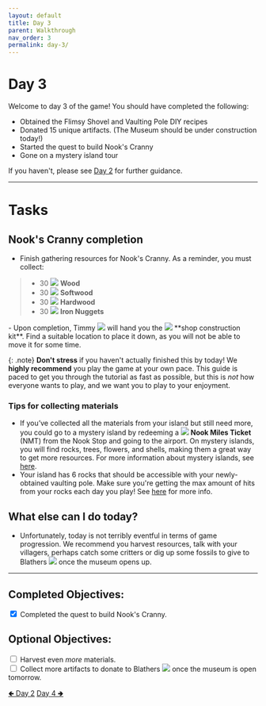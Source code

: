 ```yaml
---
layout: default
title: Day 3
parent: Walkthrough
nav_order: 3
permalink: day-3/
---
```


# Day 3
Welcome to day 3 of the game! You should have completed the following:

- Obtained the Flimsy Shovel and Vaulting Pole DIY recipes
- Donated 15 unique artifacts. (The Museum should be under construction today!) 
- Started the quest to build Nook's Cranny
- Gone on a mystery island tour

If you haven't, please see [Day 2](/acnhbeginners/day-2/) for further guidance.

* * *
# Tasks
## Nook's Cranny completion
- Finish gathering resources for Nook's Cranny. As a reminder, you must collect:
<blockquote>
  <ul>
    <li>30 <span><img src="https://alexislours.github.io/img/MenuIcon/DIYWoodNormal.png" id="inv-icon"></span> <b>Wood</b></li>
    <li>30 <span><img src="https://alexislours.github.io/img/MenuIcon/DIYWoodSoft.png" id="inv-icon"></span> <b>Softwood</b></li>
    <li>30 <span><img src="https://alexislours.github.io/img/MenuIcon/DIYWoodHard.png" id="inv-icon"></span> <b>Hardwood</b></li>
    <li>30 <span><img src="https://alexislours.github.io/img/MenuIcon/OreIron.png" id="inv-icon"></span> <b>Iron Nuggets</b><br></li>
  </ul>
</blockquote>
- Upon completion, Timmy <span><img src="https://alexislours.github.io/img/NpcIcon/rcm.png" id="inv-icon"></span> will hand you the <span><img src="https://alexislours.github.io/img/MenuIcon/TentWhite.png" id="inv-icon"></span> **shop construction kit**. Find a suitable location to place it down, as you will not be able to move it for some time.

{: .note}
**Don't stress** if you haven't actually finished this by today! We **highly recommend** you play the game at your own pace. This guide is paced to get you through the tutorial as fast as possible, but this is *not* how everyone wants to play, and we want you to play to your enjoyment. 

### Tips for collecting materials
- If you’ve collected all the materials from your island but still need more, you could go to a mystery island by redeeming a <span><img src="https://alexislours.github.io/img/MenuIcon/PlaneTicket.png" id="inv-icon"></span> **Nook Miles Ticket** (NMT) from the Nook Stop and going to the airport. On mystery islands, you will find rocks, trees, flowers, and shells, making them a great way to get more resources. For more information about mystery islands, see [here](https://chibisnorlax.github.io/acnhfaq/island-life/#what-are-the-different-mystery-islands-and-what-can-i-find-on-them).
- Your island has 6 rocks that should be accessible with your newly-obtained vaulting pole. Make sure you're getting the max amount of hits from your rocks each day you play! See [here](https://chibisnorlax.github.io/acnhfaq/island-life/#how-can-i-get-8-hits-from-a-rock) for more info.

## What else can I do today?
- Unfortunately, today is not terribly eventful in terms of game progression. We recommend you harvest resources, talk with your villagers, perhaps catch some critters or dig up some fossils to give to Blathers <span><img src="https://alexislours.github.io/img/NpcIcon/owl.png" id="inv-icon"></span> once the museum opens up. 

* * *
## Completed Objectives:
<div>
  <input type="checkbox" checked="yes"/>  
    <label>Completed the quest to build Nook's Cranny.</label> <br>
</div>

## Optional Objectives:
<div>
  <input type="checkbox">
  <label>Harvest even <i>more</i> materials.</label> <br>
  <input type="checkbox">
  <label>Collect more artifacts to donate to Blathers <span><img src="https://alexislours.github.io/img/NpcIcon/owl.png" id="inv-icon"></span> once the museum is open tomorrow.</label><br>
</div>

<a href="/acnhbeginners/day-2" class="btn btn-red" role="button">🢀 Day 2</a>
<a href="/acnhbeginners/day-4" class="btn btn-green" role="button">Day 4 🢂</a>